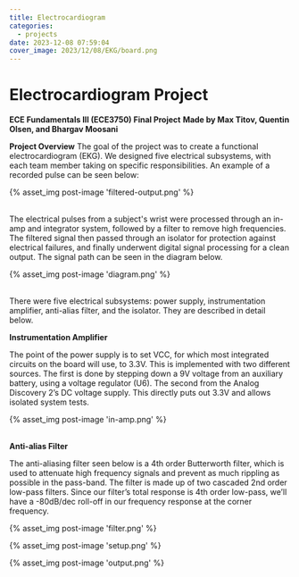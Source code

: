```yaml
---
title: Electrocardiogram
categories:
  - projects
date: 2023-12-08 07:59:04
cover_image: 2023/12/08/EKG/board.png
---
```


# Electrocardiogram Project 
**ECE Fundamentals III (ECE3750) Final Project**
**Made by Max Titov, Quentin Olsen, and Bhargav Moosani**


**Project Overview**
The goal of the project was to create a functional electrocardiogram (EKG). We designed five electrical subsystems, with each team member taking on specific responsibilities. An example of a recorded pulse can be seen below:  

{% asset_img post-image 'filtered-output.png' %}

<br/>The electrical pulses from a subject's wrist were processed through an in-amp and integrator system, followed by a filter to remove high frequencies. The filtered signal then passed through an isolator for protection against electrical failures, and finally underwent digital signal processing for a clean output. The signal path can be seen in the diagram below.  

{% asset_img post-image 'diagram.png' %}

<br/>There were five electrical subsystems: power supply, instrumentation amplifier, anti-alias filter, and the isolator. They are described in detail below.  

**Instrumentation Amplifier**

The point of the power supply is to set VCC, for which most integrated circuits on the board will use, to 3.3V. This is implemented with two different sources. The first is done by stepping down a 9V voltage from an auxiliary battery, using a voltage regulator (U6). The second from the Analog Discovery 2’s DC voltage supply. This directly puts out 3.3V and allows isolated system tests.

{% asset_img post-image 'in-amp.png' %}
<br/><br/>

**Anti-alias Filter**

The anti-aliasing filter seen below is a 4th order Butterworth filter, which is used to attenuate high frequency signals and prevent as much rippling as possible in the pass-band. The filter is made up of two cascaded 2nd order low-pass filters. Since our filter’s total response is 4th order low-pass, we’ll have a -80dB/dec roll-off in our frequency response at the corner frequency.

{% asset_img post-image 'filter.png' %}

{% asset_img post-image 'setup.png' %}


{% asset_img post-image 'output.png' %}



